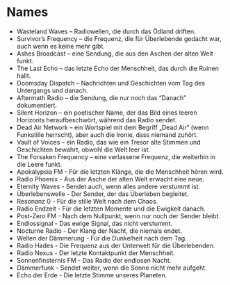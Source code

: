 # Names

- Wasteland Waves – Radiowellen, die durch das Ödland driften.
- Survivor’s Frequency – die Frequenz, die für Überlebende gedacht war, auch wenn es keine mehr gibt.
- Ashes Broadcast – eine Sendung, die aus den Aschen der alten Welt funkt.
- The Last Echo – das letzte Echo der Menschheit, das durch die Ruinen hallt.
- Doomsday Dispatch – Nachrichten und Geschichten vom Tag des Untergangs und danach.
- Aftermath Radio – die Sendung, die nur noch das “Danach” dokumentiert.
- Silent Horizon – ein poetischer Name, der das Bild eines leeren Horizonts heraufbeschwört, während das Radio sendet.
- Dead Air Network – ein Wortspiel mit dem Begriff „Dead Air“ (wenn Funkstille herrscht), aber auch die Ironie, dass niemand zuhört.
- Vault of Voices – ein Radio, das wie ein Tresor alte Stimmen und Geschichten bewahrt, obwohl die Welt leer ist.
- The Forsaken Frequency – eine verlassene Frequenz, die weiterhin in die Leere funkt.
- Apokalypsia FM - Für die letzten Klänge, die die Menschheit hören wird.
- Radio Phoenix - Aus der Asche der alten Welt erwacht eine neue.
- Eternity Waves - Sendet auch, wenn alles andere verstummt ist.
- Überlebenswelle - Der Sender, der das Überleben begleitet.
- Resonanz 0 - Für die stille Welt nach dem Chaos.
- Radio Endzeit - Für die letzten Momente und die Ewigkeit danach.
- Post-Zero FM - Nach dem Nullpunkt, wenn nur noch der Sender bleibt.
- Endlossignal - Das ewige Signal, das nicht verstummt.
- Nocturne Radio - Der Klang der Nacht, die niemals endet.
- Wellen der Dämmerung - Für die Dunkelheit nach dem Tag.
- Radio Hades - Die Frequenz aus der Unterwelt für die Überlebenden.
- Radio Nexus - Der letzte Kontaktpunkt der Menschheit.
- Sonnenfinsternis FM - Das Radio der endlosen Nacht.
- Dämmerfunk - Sendet weiter, wenn die Sonne nicht mehr aufgeht.
- Echo der Erde - Die letzte Stimme unseres Planeten.